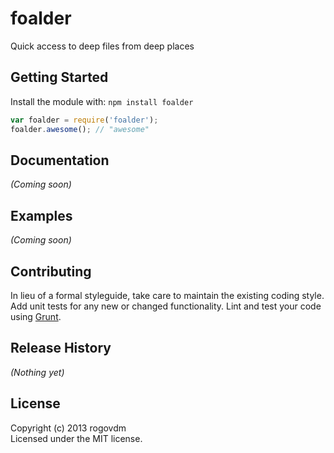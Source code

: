 # foalder

Quick access to deep files from deep places

## Getting Started
Install the module with: `npm install foalder`

```javascript
var foalder = require('foalder');
foalder.awesome(); // "awesome"
```

## Documentation
_(Coming soon)_

## Examples
_(Coming soon)_

## Contributing
In lieu of a formal styleguide, take care to maintain the existing coding style. Add unit tests for any new or changed functionality. Lint and test your code using [Grunt](http://gruntjs.com/).

## Release History
_(Nothing yet)_

## License
Copyright (c) 2013 rogovdm  
Licensed under the MIT license.
